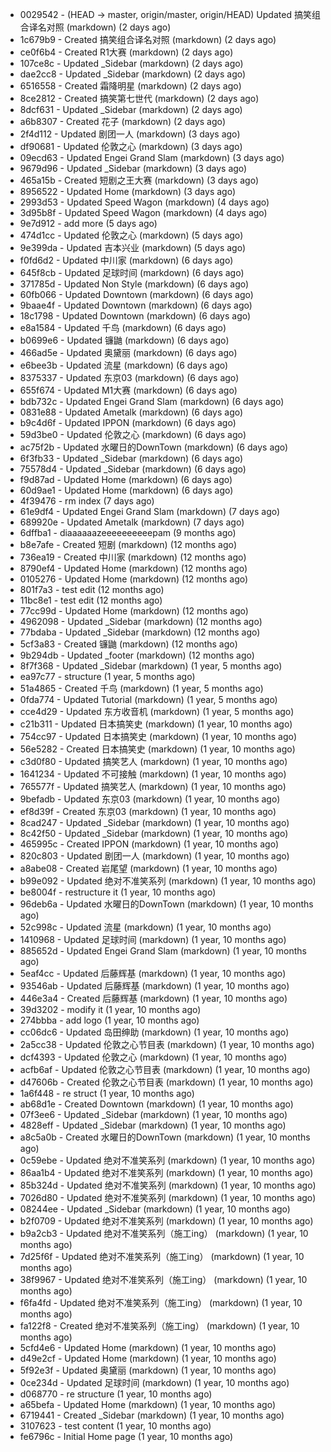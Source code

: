 * 0029542 - (HEAD -> master, origin/master, origin/HEAD) Updated 搞笑组合译名对照 (markdown) (2 days ago) <TC>
* 1c679b9 - Created 搞笑组合译名对照 (markdown) (2 days ago) <TC>
* ce0f6b4 - Created R1大赛 (markdown) (2 days ago) <TC>
* 107ce8c - Updated _Sidebar (markdown) (2 days ago) <TC>
* dae2cc8 - Updated _Sidebar (markdown) (2 days ago) <TC>
* 6516558 - Created 霜降明星 (markdown) (2 days ago) <TC>
* 8ce2812 - Created 搞笑第七世代 (markdown) (2 days ago) <TC>
* 8dcf631 - Updated _Sidebar (markdown) (2 days ago) <TC>
* a6b8307 - Created 花子 (markdown) (2 days ago) <TC>
* 2f4d112 - Updated 剧团一人 (markdown) (3 days ago) <TC>
* df90681 - Updated 伦敦之心 (markdown) (3 days ago) <TC>
* 09ecd63 - Updated Engei Grand Slam (markdown) (3 days ago) <TC>
* 9679d96 - Updated _Sidebar (markdown) (3 days ago) <TC>
* 465a15b - Created 短剧之王大赛 (markdown) (3 days ago) <TC>
* 8956522 - Updated Home (markdown) (3 days ago) <TC>
* 2993d53 - Updated Speed Wagon (markdown) (4 days ago) <TC>
* 3d95b8f - Updated Speed Wagon (markdown) (4 days ago) <TC>
* 9e7d912 - add more (5 days ago) <tcgriffith>
* 474d1cc - Updated 伦敦之心 (markdown) (5 days ago) <TC>
* 9e399da - Updated 吉本兴业 (markdown) (5 days ago) <TC>
* f0fd6d2 - Updated 中川家 (markdown) (6 days ago) <TC>
* 645f8cb - Updated 足球时间 (markdown) (6 days ago) <TC>
* 371785d - Updated Non Style (markdown) (6 days ago) <TC>
* 60fb066 - Updated Downtown (markdown) (6 days ago) <TC>
* 9baae4f - Updated Downtown (markdown) (6 days ago) <TC>
* 18c1798 - Updated Downtown (markdown) (6 days ago) <TC>
* e8a1584 - Updated 千鸟 (markdown) (6 days ago) <TC>
* b0699e6 - Updated 镰鼬 (markdown) (6 days ago) <TC>
* 466ad5e - Updated 奥黛丽 (markdown) (6 days ago) <TC>
* e6bee3b - Updated 流星 (markdown) (6 days ago) <TC>
* 8375337 - Updated 东京03 (markdown) (6 days ago) <TC>
* 655f674 - Updated M1大赛 (markdown) (6 days ago) <TC>
* bdb732c - Updated Engei Grand Slam (markdown) (6 days ago) <TC>
* 0831e88 - Updated Ametalk (markdown) (6 days ago) <TC>
* b9c4d6f - Updated IPPON (markdown) (6 days ago) <TC>
* 59d3be0 - Updated 伦敦之心 (markdown) (6 days ago) <TC>
* ac75f2b - Updated 水曜日的DownTown (markdown) (6 days ago) <TC>
* 6f3fb33 - Updated _Sidebar (markdown) (6 days ago) <TC>
* 75578d4 - Updated _Sidebar (markdown) (6 days ago) <TC>
* f9d87ad - Updated Home (markdown) (6 days ago) <TC>
* 60d9ae1 - Updated Home (markdown) (6 days ago) <TC>
* 4f39476 - rm index (7 days ago) <tcgriffith>
* 61e9df4 - Updated Engei Grand Slam (markdown) (7 days ago) <TC>
* 689920e - Updated Ametalk (markdown) (7 days ago) <TC>
* 6dffba1 - diaaaaaazeeeeeeeeeepam (9 months ago) <tcgriffith>
* b8e7afe - Created 短剧 (markdown) (12 months ago) <TC>
* 736ea19 - Created 中川家 (markdown) (12 months ago) <TC>
* 8790ef4 - Updated Home (markdown) (12 months ago) <TC>
* 0105276 - Updated Home (markdown) (12 months ago) <TC>
* 801f7a3 - test edit (12 months ago) <TC>
* 11bc8e1 - test edit (12 months ago) <TC>
* 77cc99d - Updated Home (markdown) (12 months ago) <TC>
* 4962098 - Updated _Sidebar (markdown) (12 months ago) <TC>
* 77bdaba - Updated _Sidebar (markdown) (12 months ago) <TC>
* 5cf3a83 - Created 镰鼬 (markdown) (12 months ago) <TC>
* 9b294db - Updated _footer (markdown) (12 months ago) <TC>
* 8f7f368 - Updated _Sidebar (markdown) (1 year, 5 months ago) <TC>
* ea97c77 - structure (1 year, 5 months ago) <tcgriffith>
* 51a4865 - Created 千鸟 (markdown) (1 year, 5 months ago) <TC>
* 0fda774 - Updated Tutorial (markdown) (1 year, 5 months ago) <TC>
* cce4d29 - Updated 东方收音机 (markdown) (1 year, 5 months ago) <TC>
* c21b311 - Updated 日本搞笑史 (markdown) (1 year, 10 months ago) <TC>
* 754cc97 - Updated 日本搞笑史 (markdown) (1 year, 10 months ago) <TC>
* 56e5282 - Created 日本搞笑史 (markdown) (1 year, 10 months ago) <TC>
* c3d0f80 - Updated 搞笑艺人 (markdown) (1 year, 10 months ago) <TC>
* 1641234 - Updated 不可接触 (markdown) (1 year, 10 months ago) <crossrx>
* 765577f - Updated 搞笑艺人 (markdown) (1 year, 10 months ago) <TC>
* 9befadb - Updated 东京03 (markdown) (1 year, 10 months ago) <TC>
* ef8d39f - Created 东京03 (markdown) (1 year, 10 months ago) <TC>
* 8cad247 - Updated _Sidebar (markdown) (1 year, 10 months ago) <TC>
* 8c42f50 - Updated _Sidebar (markdown) (1 year, 10 months ago) <TC>
* 465995c - Created IPPON (markdown) (1 year, 10 months ago) <TC>
* 820c803 - Updated 剧团一人 (markdown) (1 year, 10 months ago) <TC>
* a8abe08 - Created 岩尾望 (markdown) (1 year, 10 months ago) <TC>
* b99e092 - Updated 绝对不准笑系列 (markdown) (1 year, 10 months ago) <Humi2314>
* be8004f - restructure it (1 year, 10 months ago) <tcgriffith>
* 96deb6a - Updated 水曜日的DownTown (markdown) (1 year, 10 months ago) <Humi2314>
* 52c998c - Updated 流星 (markdown) (1 year, 10 months ago) <tohrusnbs>
* 1410968 - Updated 足球时间 (markdown) (1 year, 10 months ago) <TC>
* 885652d - Updated Engei Grand Slam (markdown) (1 year, 10 months ago) <TC>
* 5eaf4cc - Updated 后藤辉基 (markdown) (1 year, 10 months ago) <TC>
* 93546ab - Updated 后藤辉基 (markdown) (1 year, 10 months ago) <TC>
* 446e3a4 - Created 后藤辉基 (markdown) (1 year, 10 months ago) <TC>
* 39d3202 - modify it (1 year, 10 months ago) <tcgriffith>
* 274bbba - add logo (1 year, 10 months ago) <tcgriffith>
* cc06dc6 - Updated 岛田绅助 (markdown) (1 year, 10 months ago) <TC>
* 2a5cc38 - Updated 伦敦之心节目表 (markdown) (1 year, 10 months ago) <TC>
* dcf4393 - Updated 伦敦之心 (markdown) (1 year, 10 months ago) <TC>
* acfb6af - Updated 伦敦之心节目表 (markdown) (1 year, 10 months ago) <TC>
* d47606b - Created 伦敦之心节目表 (markdown) (1 year, 10 months ago) <TC>
* 1a6f448 - re struct (1 year, 10 months ago) <tcgriffith>
* ab68d1e - Created Downtown (markdown) (1 year, 10 months ago) <TC>
* 07f3ee6 - Updated _Sidebar (markdown) (1 year, 10 months ago) <TC>
* 4828eff - Updated _Sidebar (markdown) (1 year, 10 months ago) <Humi2314>
* a8c5a0b - Created 水曜日的DownTown (markdown) (1 year, 10 months ago) <Humi2314>
* 0c59ebe - Updated 绝对不准笑系列 (markdown) (1 year, 10 months ago) <Humi2314>
* 86aa1b4 - Updated 绝对不准笑系列 (markdown) (1 year, 10 months ago) <Humi2314>
* 85b324d - Updated 绝对不准笑系列 (markdown) (1 year, 10 months ago) <Humi2314>
* 7026d80 - Updated 绝对不准笑系列 (markdown) (1 year, 10 months ago) <Humi2314>
* 08244ee - Updated _Sidebar (markdown) (1 year, 10 months ago) <Humi2314>
* b2f0709 - Updated 绝对不准笑系列 (markdown) (1 year, 10 months ago) <Humi2314>
* b9a2cb3 - Updated 绝对不准笑系列（施工ing） (markdown) (1 year, 10 months ago) <Humi2314>
* 7d25f6f - Updated 绝对不准笑系列（施工ing） (markdown) (1 year, 10 months ago) <Humi2314>
* 38f9967 - Updated 绝对不准笑系列（施工ing） (markdown) (1 year, 10 months ago) <Humi2314>
* f6fa4fd - Updated 绝对不准笑系列（施工ing） (markdown) (1 year, 10 months ago) <Humi2314>
* fa122f8 - Created 绝对不准笑系列（施工ing） (markdown) (1 year, 10 months ago) <Humi2314>
* 5cfd4e6 - Updated Home (markdown) (1 year, 10 months ago) <TC>
* d49e2cf - Updated Home (markdown) (1 year, 10 months ago) <TC>
* 5f92e3f - Updated 奥黛丽 (markdown) (1 year, 10 months ago) <TC>
* 0ce234d - Updated 足球时间 (markdown) (1 year, 10 months ago) <TC>
* d068770 - re structure (1 year, 10 months ago) <tcgriffith>
* a65befa - Updated Home (markdown) (1 year, 10 months ago) <TC>
* 6719441 - Created _Sidebar (markdown) (1 year, 10 months ago) <TC>
* 3107623 - test content (1 year, 10 months ago) <tcgriffith>
* fe6796c - Initial Home page (1 year, 10 months ago) <TC>